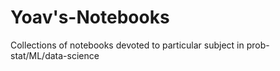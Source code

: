 # Yoav's-Notebooks

Collections of notebooks devoted to particular subject in prob-stat/ML/data-science


